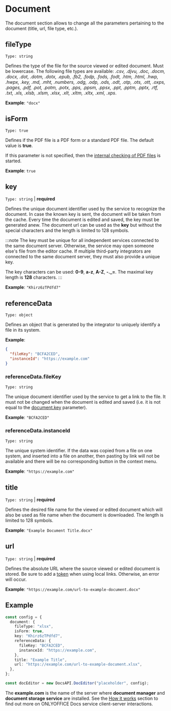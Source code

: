 # Document

The document section allows to change all the parameters pertaining to the document (title, url, file type, etc.).

## fileType

`Type: string`

Defines the type of the file for the source viewed or edited document. Must be lowercase. The following file types are available: *.csv, .djvu, .doc, .docm, .docx, .dot, .dotm, .dotx, .epub, .fb2, .fodp, .fods, .fodt, .htm, .html, .hwp, .hwpx, .key, .md, .mht, .numbers, .odg, .odp, .ods, .odt, .otp, .ots, .ott, .oxps, .pages, .pdf, .pot, .potm, .potx, .pps, .ppsm, .ppsx, .ppt, .pptm, .pptx, .rtf, .txt,<!-- .vsdm, .vsdx, .vssm, .vssx, .vstm, .vstx,--> .xls, .xlsb, .xlsm, .xlsx, .xlt, .xltm, .xltx, .xml, .xps*.

**Example**: `"docx"`

## isForm

`Type: true`

Defines if the PDF file is a PDF form or a standard PDF file. The default value is **true**.

If this parameter is not specified, then the [internal checking of PDF files](../../../get-started/how-it-works/checking-pdf-forms.md) is started.

**Example**: `true`

## key

`Type: string` | **required**

Defines the unique document identifier used by the service to recognize the document. In case the known key is sent, the document will be taken from the cache. Every time the document is edited and saved, the key must be generated anew. The document url can be used as the **key** but without the special characters and the length is limited to 128 symbols.

:::note
The key must be unique for all independent services connected to the same document server. Otherwise, the service may open someone else's file from the editor cache. If multiple third-party integrators are connected to the same document server, they must also provide a unique key.
 
The key characters can be used: **0-9**, **a-z**, **A-Z**, **-.\_=**. The maximal key length is **128** characters.
:::

**Example**: `"Khirz6zTPdfd7"`

## referenceData

`Type: object`

Defines an object that is generated by the integrator to uniquely identify a file in its system.

**Example**:

``` json
{
  "fileKey": "BCFA2CED",
  "instanceId": "https://example.com"
}
```

### referenceData.fileKey

`Type: string`

The unique document identifier used by the service to get a link to the file. It must not be changed when the document is edited and saved (i.e. it is not equal to the [document.key](#key) parameter).

**Example**: `"BCFA2CED"`

### referenceData.instanceId

`Type: string`

The unique system identifier. If the data was copied from a file on one system, and inserted into a file on another, then pasting by link will not be available and there will be no corresponding button in the context menu.

**Example**: `"https://example.com"`

## title

`Type: string` | **required**

Defines the desired file name for the viewed or edited document which will also be used as file name when the document is downloaded. The length is limited to 128 symbols.

**Example**: `"Example Document Title.docx"`

## url

`Type: string` | **required**

Defines the absolute URL where the source viewed or edited document is stored. Be sure to add a [token](../../../get-started/how-it-works/security.md) when using local links. Otherwise, an error will occur.

**Example**: `"https://example.com/url-to-example-document.docx"`

## Example

``` ts
const config = {
  document: {
    fileType: "xlsx",
    isForm: true,
    key: "Khirz6zTPdfd7",
    referenceData: {
      fileKey: "BCFA2CED",
      instanceId: "https://example.com",
    },
    title: "Example Title",
    url: "https://example.com/url-to-example-document.xlsx",
  },
};

const docEditor = new DocsAPI.DocEditor("placeholder", config);
```

The **example.com** is the name of the server where **document manager** and **document storage service** are installed. See the [How it works](../../../get-started/how-it-works/how-it-works.md) section to find out more on ONLYOFFICE Docs service client-server interactions.
